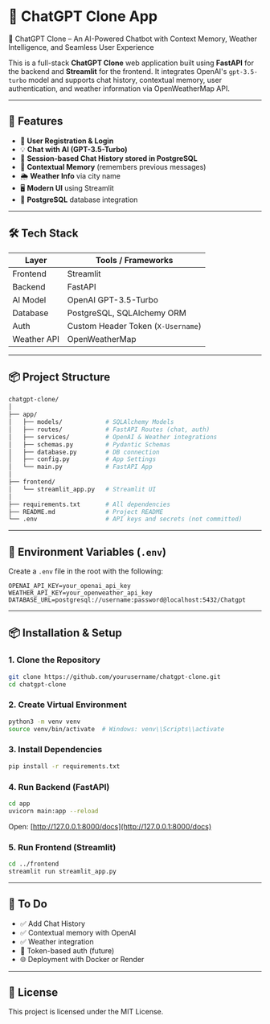 # 💬 ChatGPT Clone App

🚀 ChatGPT Clone – An AI-Powered Chatbot with Context Memory, Weather Intelligence, and Seamless User Experience

This is a full-stack **ChatGPT Clone** web application built using **FastAPI** for the backend and **Streamlit** for the frontend. It integrates OpenAI's `gpt-3.5-turbo` model and supports chat history, contextual memory, user authentication, and weather information via OpenWeatherMap API.

---

## 🚀 Features

- 🔐 **User Registration & Login**
- 💡 **Chat with AI (GPT-3.5-Turbo)**
- 💬 **Session-based Chat History stored in PostgreSQL**
- 🧠 **Contextual Memory** (remembers previous messages)
- 🌦️ **Weather Info** via city name
- 🖥️ **Modern UI** using Streamlit
- 🐘 **PostgreSQL** database integration

---

## 🛠️ Tech Stack

| Layer       | Tools / Frameworks          |
|-------------|-----------------------------|
| Frontend    | Streamlit                   |
| Backend     | FastAPI                     |
| AI Model    | OpenAI GPT-3.5-Turbo        |
| Database    | PostgreSQL, SQLAlchemy ORM  |
| Auth        | Custom Header Token (`X-Username`) |
| Weather API | OpenWeatherMap              |

---

## 📦 Project Structure

```bash
chatgpt-clone/
│
├── app/
│   ├── models/            # SQLAlchemy Models
│   ├── routes/            # FastAPI Routes (chat, auth)
│   ├── services/          # OpenAI & Weather integrations
│   ├── schemas.py         # Pydantic Schemas
│   ├── database.py        # DB connection
│   ├── config.py          # App Settings
│   └── main.py            # FastAPI App
│
├── frontend/
│   └── streamlit_app.py   # Streamlit UI
│
├── requirements.txt       # All dependencies
├── README.md              # Project README
└── .env                   # API keys and secrets (not committed)
````

---

## 🔐 Environment Variables (`.env`)

Create a `.env` file in the root with the following:

```env
OPENAI_API_KEY=your_openai_api_key
WEATHER_API_KEY=your_openweather_api_key
DATABASE_URL=postgresql://username:password@localhost:5432/Chatgpt
```

---

## 📦 Installation & Setup

### 1. Clone the Repository

```bash
git clone https://github.com/yourusername/chatgpt-clone.git
cd chatgpt-clone
```

### 2. Create Virtual Environment

```bash
python3 -m venv venv
source venv/bin/activate  # Windows: venv\\Scripts\\activate
```

### 3. Install Dependencies

```bash
pip install -r requirements.txt
```

### 4. Run Backend (FastAPI)

```bash
cd app
uvicorn main:app --reload
```

Open: [http://127.0.0.1:8000/docs](http://127.0.0.1:8000/docs)

### 5. Run Frontend (Streamlit)

```bash
cd ../frontend
streamlit run streamlit_app.py
```

---

## 📝 To Do

* ✅ Add Chat History
* ✅ Contextual memory with OpenAI
* ✅ Weather integration
* 🔄 Token-based auth (future)
* 🌐 Deployment with Docker or Render

---


## 📄 License

This project is licensed under the MIT License.

```
